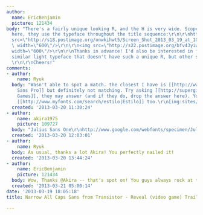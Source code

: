 ```yaml
---
author:
  name: EricBenjamin
  picture: 121434
body: "There's a fairly unique looking R, and the H is very wide. Scope the trailer
  here, they use the typeface throughout the title sequence:\r\n\r\nhttp://www.gamespot.com/transistor/videos/transistor-reveal-trailer-6405556/?hd=1\r\n\r\n<img
  src=\"http://s18.postimage.org/onwkihwt5/Screen_Shot_2013_03_19_at_10_54_56_AM.png\"
  \ width=\"600\"/>\r\n\r\n<img src=\"http://s22.postimage.org/bfv43yiwh/Screen_Shot_2013_03_19_at_11_58_17_AM.png\"
  width=\"600\"/>\r\n\r\nThanks in advance! I'd also be interested in finding a very
  similar light typeface that doesn't have such a unique R, but other similar characteristics.
  \r\n\r\nCheers!"
comments:
- author:
    name: Ryuk
  body: "Wasn't able to spot a match. the closest I have is [[http://www.myfonts.com/fonts/atlas-font-foundry/novel-sans-pro|Novel
    Sans Pro]] but definitely not matching. Try asking [[http://supergiantgames.com/?page_id=3|Supergiant
    Games]], they may answer (and if they do, drop the answer here). You may like
    [[http://www.myfonts.com/search/estilo|Estilo]] too.\r\n[img:sites/default/files/old-images/Untitled-1_6605.png]"
  created: '2013-03-20 11:30:24'
- author:
    name: akira1975
    picture: 109727
  body: "Julius Sans One\r\nhttp://www.google.com/webfonts/specimen/Julius+Sans+One\r\n"
  created: '2013-03-20 12:03:01'
- author:
    name: Ryuk
  body: As usual, thanks a lot Akira! You perfectly nailed it!
  created: '2013-03-20 13:44:24'
- author:
    name: EricBenjamin
    picture: 121434
  body: Wow, Thanks @Akira -- that's spot on! You guys always rock at this game.
  created: '2013-03-21 05:00:14'
date: '2013-03-19 18:05:18'
title: Narrow All Caps Sans from Transistor - Reveal (video game) Trailer

---
```

